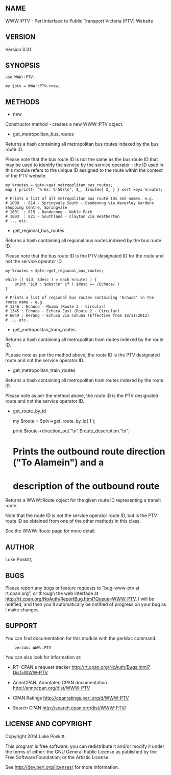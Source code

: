 NAME
----
WWW::PTV - Perl interface to Public Transport Victoria (PTV) Website

VERSION
-------
Version 0.01

SYNOPSIS
--------
    use WWW::PTV;

    my $ptv = WWW::PTV->new;
    
METHODS
-------
*  new

Constructor method - creates a new WWW::PTV object.

*  get_metropolitan_bus_routes

Returns a hash containing all metropolitan bus routes indexed by the bus
route ID.

Please note that the bus route ID is not the same as the bus route ID
that may be used to identify the service by the service operator - the
ID used in this module refers to the unique ID assigned to the route
within the context of the PTV website.

    my %routes = $ptv->get_metropolitan_bus_routes;
    map { printf( "%-6s: %-50s\n", $_, $routes{ $_ } } sort keys %routes;
    
    # Prints a list of all metropolitan bus route IDs and names. e.g.
    # 1000  : 814 - Springvale South - Dandenong via Waverley Gardens Shopping Centre, Springvale
    # 1001  : 815 - Dandenong - Noble Park                      
    # 1003  : 821 - Southland - Clayton via Heatherton 
    # ... etc.

*  get_regional_bus_routes

Returns a hash containing all regional bus routes indexed by the bus
route ID.

Please note that the bus route ID is the PTV designated ID for the route
and not the service operator ID.

    my %routes = $ptv->get_regional_bus_routes;
    
    while (( $id, $desc ) = each %routes ) {
        print "$id : $desc\n" if ( $desc =~ /Echuca/ )
    }
    
    # Prints a list of regional bus routes containing 'Echuca' in the route name - e.g.
    # 1346 : Echuca - Moama (Route 3 - Circular)
    # 1345 : Echuca - Echuca East (Route 2 - Circular)
    # 6649 : Kerang - Echuca via Cohuna (Effective from 18/11/2012)
    # ... etc.

*  get_metropolitan_tram_routes

Returns a hash containing all metropolitan tram routes indexed by the
route ID.

PLease note as per the method above, the route ID is the PTV designated
route and not the service operator ID.

*  get_metropolitan_train_routes

Returns a hash containing all metropolitan train routes indexed by the
route ID.

Please note as per the method above, the route ID is the PTV designated
route and not the service operator ID.

*  get_route_by_id
 
    my $route = $ptv->get_route_by_id( 1 );
    
    print $route->direction_out."\n".$route_description."\n";
    # Prints the outbound route direction ("To Alamein") and a 
    # description of the outbound route

Returns a WWW::Route object for the given route ID representing a
transit route.

Note that the route ID is not the service operator route ID, but is the
PTV route ID as obtained from one of the other methods in this class.

See the WWW::Route page for more detail.

AUTHOR
------
Luke Poskitt, <ltp at cpan.org>

BUGS
----
Please report any bugs or feature requests to "bug-www-ptv at
rt.cpan.org", or through the web interface at
http://rt.cpan.org/NoAuth/ReportBug.html?Queue=WWW-PTV.  I will be
notified, and then you'll automatically be notified of progress on your
bug as I make changes.

SUPPORT
-------
You can find documentation for this module with the perldoc command.

        perldoc WWW::PTV

You can also look for information at:

* RT: CPAN's request tracker
	http://rt.cpan.org/NoAuth/Bugs.html?Dist=WWW-PTV

* AnnoCPAN: Annotated CPAN documentation
	http://annocpan.org/dist/WWW-PTV

* CPAN Ratings
	http://cpanratings.perl.org/d/WWW-PTV

* Search CPAN
	http://search.cpan.org/dist/WWW-PTV/

LICENSE AND COPYRIGHT
---------------------
Copyright 2014 Luke Poskitt.

This program is free software; you can redistribute it and/or modify it
under the terms of either: the GNU General Public License as published
by the Free Software Foundation; or the Artistic License.

See http://dev.perl.org/licenses/ for more information.

